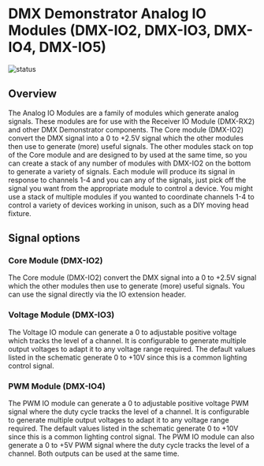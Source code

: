 # DMX Demonstrator Analog IO Modules (DMX-IO2, DMX-IO3, DMX-IO4, DMX-IO5)

![status](https://img.shields.io/badge/status-verified-brightgreen)

## Overview

The Analog IO Modules are a family of modules which generate analog signals. These modules are for use with the Receiver IO Module (DMX-RX2) and other DMX Demonstrator components. The Core module (DMX-IO2) convert the DMX signal into a 0 to +2.5V signal which the other modules then use to generate (more) useful signals. The other modules stack on top of the Core module and are designed to by used at the same time, so you can create a stack of any number of modules with DMX-IO2 on the bottom to generate a variety of signals. Each module will produce its signal in response to channels 1-4 and you can any of the signals, just pick off the signal you want from the appropriate module to control a device. You might use a stack of multiple modules if you wanted to coordinate channels 1-4 to control a variety of devices working in unison, such as a DIY moving head fixture.

## Signal options

### Core Module (DMX-IO2)

The Core module (DMX-IO2) convert the DMX signal into a 0 to +2.5V signal which the other modules then use to generate (more) useful signals. You can use the signal directly via the IO extension header.

### Voltage Module (DMX-IO3)

The Voltage IO module can generate a 0 to adjustable positive voltage which tracks the level of a channel. It is configurable to generate multiple output voltages to adapt it to any voltage range required. The default values
listed in the schematic generate 0 to +10V since this is a common lighting control signal.

### PWM Module (DMX-IO4)

The PWM IO module can generate a 0 to adjustable positive voltage PWM signal where the duty cycle tracks the level of a channel. It is configurable to generate multiple output voltages to adapt it to any voltage range required. The default values
listed in the schematic generate 0 to +10V since this is a common lighting control signal. The PWM IO module can also generate a 0 to +5V PWM signal where the duty cycle tracks the level of a channel. Both outputs can be used at the same time.



